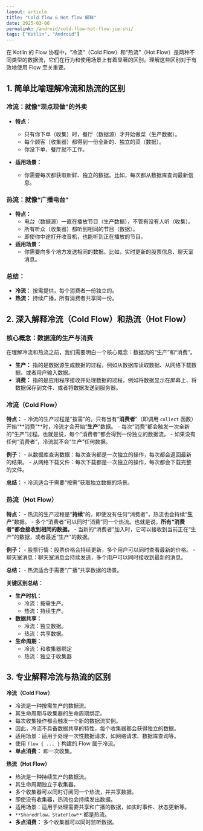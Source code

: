 ```yaml
---
layout: article
title: "Cold flow & Hot flow 解释"
date: 2025-03-06
permalink: /android/cold-flow-hot-flow-jie-shi/
tags: ["Kotlin", "Android"]
---
```


 
在 Kotlin 的 Flow 协程中，“冷流”（Cold Flow）和“热流”（Hot Flow）是两种不同类型的数据流，它们在行为和使用场景上有着显著的区别。理解这些区别对于有效地使用 Flow 至关重要。

## 1. 简单比喻理解冷流和热流的区别

### **冷流：就像“现点现做”的外卖**

- **特点：**
    - 只有你下单（收集）时，餐厅（数据源）才开始做菜（生产数据）。
    - 每个顾客（收集器）都得到一份全新的、独立的菜（数据）。
    - 你没下单，餐厅就不工作。

- **适用场景：**
    - 你需要每次都获取新鲜、独立的数据。比如，每次都从数据库查询最新信息。

### **热流：就像“广播电台”**

- **特点：**
    - 电台（数据源）一直在播放节目（生产数据），不管有没有人听（收集）。
    - 所有听众（收集器）都听到相同的节目（数据）。
    - 即使你中途打开收音机，也能听到正在播放的节目。
- **适用场景：**
    - 你需要向多个地方发送相同的数据。比如，实时更新的股票信息、聊天室消息。

### **总结：**

- **冷流：** 按需提供，每个消费者一份独立的。
- **热流：** 持续广播，所有消费者共享同一份。

## 2. 深入解释冷流（Cold Flow）和热流（Hot Flow）

### **核心概念：数据流的生产与消费**

在理解冷流和热流之前，我们需要明白一个核心概念：数据流的“生产”和“消费”。

- **生产：** 指的是数据源生成数据的过程，例如从数据库读取数据、从网络下载数据、或者用户输入数据。
- **消费：** 指的是应用程序接收并处理数据的过程，例如将数据显示在屏幕上、将数据保存到文件、或者将数据发送到服务器。

### **冷流（Cold Flow）**

 **特点：**
    - 冷流的生产过程是“按需”的。只有当有“**消费者**”（即调用 `collect` 函数）开始“**消费”**时，冷流才会开始“**生产**”数据。
    - 每次“消费”都会触发一次全新的“生产”过程。也就是说，每个“消费者”都会得到一份独立的数据流。
    - 如果没有任何“消费者”，冷流就不会“生产”任何数据。

 **例子：**
    - 从数据库查询数据：每次查询都是一次独立的操作，每次都会返回最新的结果。
    - 从网络下载文件：每次下载都是一次独立的操作，每次都会下载完整的文件。

 **总结：**
    - 冷流适合于需要“按需”获取独立数据的场景。

### **热流（Hot Flow）**

 **特点：**
    - 热流的生产过程是“**持续**”的。即使没有任何“消费者”，热流也会持续“**生产**”数据。
    - 多个“消费者”可以同时“消费”同一个热流。也就是说，**所有“消费者”都会接收到相同的数据。**
    - 当新的“消费者”加入时，它可以接收到当前正在“生产”的数据，或者最近“生产”的数据。

 **例子：**
    - 股票行情：股票价格会持续更新，多个用户可以同时查看最新的价格。
    - 聊天室消息：聊天室消息会持续发送，多个用户可以同时接收到最新的消息。
 
 **总结：**
    - 热流适合于需要“广播”共享数据的场景。

**关键区别总结：**

- **生产时机：**
    - 冷流：按需生产。
    - 热流：持续生产。
- **数据共享：**
    - 冷流：独立数据。
    - 热流：共享数据。
- **生命周期：**
    - 冷流：和收集器绑定
    - 热流：独立于收集器

## 3. 专业解释冷流与热流的区别

**冷流（Cold Flow）**

- 冷流是一种按需生产的数据流。
- 其生命周期与收集器的生命周期绑定。
- 每次收集操作都会触发一个新的数据流实例。
- 因此，冷流不具备数据共享的特性，每个收集器都会获得独立的数据。
- 适用场景：适用于处理一次性数据请求，如网络请求、数据库查询等。
- 使用 `flow { ... }` 构建的 Flow 属于冷流。
- **单点消费：** 即一次收集。
    
**热流（Hot Flow）**
- 热流是一种持续生产的数据流。
- 其生命周期独立于收集器。
- 多个收集器可以同时订阅同一个热流，并共享数据。
- 即使没有收集器，热流也会持续发出数据。
- 适用场景：适用于处理需要共享和广播的数据，如实时事件、状态更新等。
- `**SharedFlow，StateFlow**` 都是热流。
- **多点消费：** 多个收集器可以同时监听数据。

